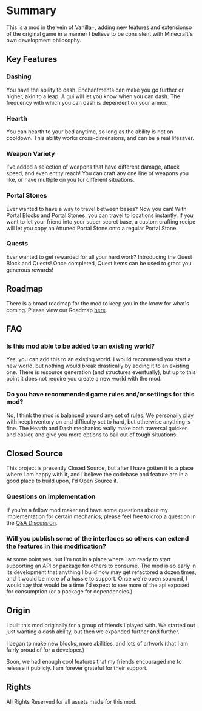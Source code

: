 # Summary
This is a mod in the vein of Vanilla+, adding new features and extensionso of the original game in a manner I believe to be consistent with Minecraft's own development philosophy.

## Key Features
### Dashing
You have the ability to dash. Enchantments can make you go further or higher, akin to a leap. A gui will let you know when you can dash. The frequency with which you can dash is dependent on your armor.
### Hearth
You can hearth to your bed anytime, so long as the ability is not on cooldown. This ability works cross-dimensions, and can be a real lifesaver.
### Weapon Variety
I've added a selection of weapons that have different damage, attack speed, and even entity reach! You can craft any one line of weapons you like, or have multiple on you for different situations.
### Portal Stones
Ever wanted to have a way to travel between bases? Now you can! With Portal Blocks and Portal Stones, you can travel to locations instantly. 
If you want to let your friend into your super secret base, a custom crafting recipe will let you copy an Attuned Portal Stone onto a regular Portal Stone.
### Quests
Ever wanted to get rewarded for all your hard work? Introducing the Quest Block and Quests! Once completed, Quest items can be used to grant you generous rewards!

## Roadmap
There is a broad roadmap for the mod to keep you in the know for what's coming.
Please view our Roadmap [here](https://github.com/Toukun/toukun-minecraft/blob/main/Roadmap.md). 

## FAQ
### Is this mod able to be added to an existing world?
Yes, you can add this to an existing world. I would recommend you start a new world, but nothing would break drastically by adding it to an existing one.
There is resource generation (and structures eventually), but up to this point it does not require you create a new world with the mod.
### Do you have recommended game rules and/or settings for this mod?
No, I think the mod is balanced around any set of rules.
We personally play with keepInventory on and difficulty set to hard, but otherwise anything is fine. 
The Hearth and Dash mechanics really make both traversal quicker and easier, and give you more options to bail out of tough situations.

## Closed Source
This project is presently Closed Source, but after I have gotten it to a place where I am happy with it, and I believe the codebase and feature are in a good place to build upon, I'd Open Source it.

### Questions on Implementation
If you're a fellow mod maker and have some questions about my implementation for certain mechanics, please feel free to drop a question in the [Q&A Discussion](https://github.com/Toukun/toukun-minecraft/discussions/categories/q-a).

### Will you publish some of the interfaces so others can extend the features in this modification?
At some point yes, but I'm not in a place where I am ready to start supporting an API or package for others to consume. 
The mod is so early in its development that anything I build now may get refactored a dozen times, and it would be more of a hassle to support.
Once we're open sourced, I would say that would be a time I'd expect to see more of the api exposed for consumption (or a package for dependencies.)

## Origin
I built this mod originally for a group of friends I played with. We started out just wanting a dash ability, but then we expanded further and further.

I began to make new blocks, more abilities, and lots of artwork (that I am fairly proud of for a developer.)

Soon, we had enough cool features that my friends encouraged me to release it publicly. I am forever grateful for their support.

## Rights
All Rights Reserved for all assets made for this mod.
